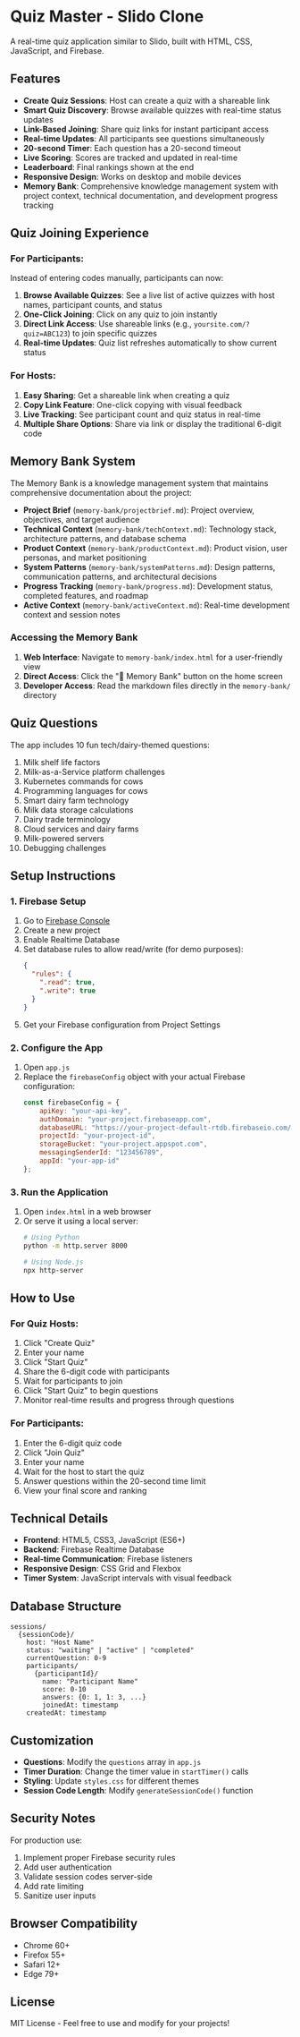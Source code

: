 # Quiz Master - Slido Clone

A real-time quiz application similar to Slido, built with HTML, CSS, JavaScript, and Firebase.

## Features

- **Create Quiz Sessions**: Host can create a quiz with a shareable link
- **Smart Quiz Discovery**: Browse available quizzes with real-time status updates
- **Link-Based Joining**: Share quiz links for instant participant access
- **Real-time Updates**: All participants see questions simultaneously
- **20-second Timer**: Each question has a 20-second timeout
- **Live Scoring**: Scores are tracked and updated in real-time
- **Leaderboard**: Final rankings shown at the end
- **Responsive Design**: Works on desktop and mobile devices
- **Memory Bank**: Comprehensive knowledge management system with project context, technical documentation, and development progress tracking

## Quiz Joining Experience

### For Participants:
Instead of entering codes manually, participants can now:
1. **Browse Available Quizzes**: See a live list of active quizzes with host names, participant counts, and status
2. **One-Click Joining**: Click on any quiz to join instantly
3. **Direct Link Access**: Use shareable links (e.g., `yoursite.com/?quiz=ABC123`) to join specific quizzes
4. **Real-time Updates**: Quiz list refreshes automatically to show current status

### For Hosts:
1. **Easy Sharing**: Get a shareable link when creating a quiz
2. **Copy Link Feature**: One-click copying with visual feedback
3. **Live Tracking**: See participant count and quiz status in real-time
4. **Multiple Share Options**: Share via link or display the traditional 6-digit code

## Memory Bank System

The Memory Bank is a knowledge management system that maintains comprehensive documentation about the project:

- **Project Brief** (`memory-bank/projectbrief.md`): Project overview, objectives, and target audience
- **Technical Context** (`memory-bank/techContext.md`): Technology stack, architecture patterns, and database schema
- **Product Context** (`memory-bank/productContext.md`): Product vision, user personas, and market positioning
- **System Patterns** (`memory-bank/systemPatterns.md`): Design patterns, communication patterns, and architectural decisions
- **Progress Tracking** (`memory-bank/progress.md`): Development status, completed features, and roadmap
- **Active Context** (`memory-bank/activeContext.md`): Real-time development context and session notes

### Accessing the Memory Bank

1. **Web Interface**: Navigate to `memory-bank/index.html` for a user-friendly view
2. **Direct Access**: Click the "🧠 Memory Bank" button on the home screen
3. **Developer Access**: Read the markdown files directly in the `memory-bank/` directory

## Quiz Questions

The app includes 10 fun tech/dairy-themed questions:
1. Milk shelf life factors
2. Milk-as-a-Service platform challenges
3. Kubernetes commands for cows
4. Programming languages for cows
5. Smart dairy farm technology
6. Milk data storage calculations
7. Dairy trade terminology
8. Cloud services and dairy farms
9. Milk-powered servers
10. Debugging challenges

## Setup Instructions

### 1. Firebase Setup

1. Go to [Firebase Console](https://console.firebase.google.com/)
2. Create a new project
3. Enable Realtime Database
4. Set database rules to allow read/write (for demo purposes):
   ```json
   {
     "rules": {
       ".read": true,
       ".write": true
     }
   }
   ```
5. Get your Firebase configuration from Project Settings

### 2. Configure the App

1. Open `app.js`
2. Replace the `firebaseConfig` object with your actual Firebase configuration:
   ```javascript
   const firebaseConfig = {
       apiKey: "your-api-key",
       authDomain: "your-project.firebaseapp.com",
       databaseURL: "https://your-project-default-rtdb.firebaseio.com/",
       projectId: "your-project-id",
       storageBucket: "your-project.appspot.com",
       messagingSenderId: "123456789",
       appId: "your-app-id"
   };
   ```

### 3. Run the Application

1. Open `index.html` in a web browser
2. Or serve it using a local server:
   ```bash
   # Using Python
   python -m http.server 8000
   
   # Using Node.js
   npx http-server
   ```

## How to Use

### For Quiz Hosts:
1. Click "Create Quiz"
2. Enter your name
3. Click "Start Quiz"
4. Share the 6-digit code with participants
5. Wait for participants to join
6. Click "Start Quiz" to begin questions
7. Monitor real-time results and progress through questions

### For Participants:
1. Enter the 6-digit quiz code
2. Click "Join Quiz"
3. Enter your name
4. Wait for the host to start the quiz
5. Answer questions within the 20-second time limit
6. View your final score and ranking

## Technical Details

- **Frontend**: HTML5, CSS3, JavaScript (ES6+)
- **Backend**: Firebase Realtime Database
- **Real-time Communication**: Firebase listeners
- **Responsive Design**: CSS Grid and Flexbox
- **Timer System**: JavaScript intervals with visual feedback

## Database Structure

```
sessions/
  {sessionCode}/
    host: "Host Name"
    status: "waiting" | "active" | "completed"
    currentQuestion: 0-9
    participants/
      {participantId}/
        name: "Participant Name"
        score: 0-10
        answers: {0: 1, 1: 3, ...}
        joinedAt: timestamp
    createdAt: timestamp
```

## Customization

- **Questions**: Modify the `questions` array in `app.js`
- **Timer Duration**: Change the timer value in `startTimer()` calls
- **Styling**: Update `styles.css` for different themes
- **Session Code Length**: Modify `generateSessionCode()` function

## Security Notes

For production use:
1. Implement proper Firebase security rules
2. Add user authentication
3. Validate session codes server-side
4. Add rate limiting
5. Sanitize user inputs

## Browser Compatibility

- Chrome 60+
- Firefox 55+
- Safari 12+
- Edge 79+

## License

MIT License - Feel free to use and modify for your projects!
